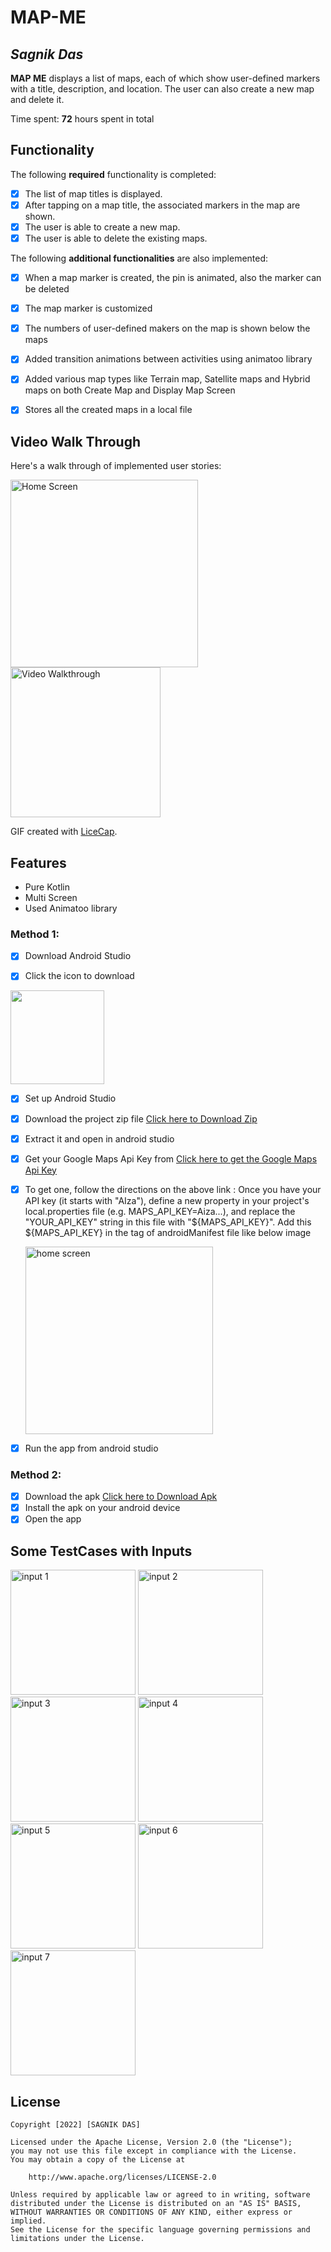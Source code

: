 # MAP-ME

## *Sagnik Das*

**MAP ME** displays a list of maps, each of which show user-defined markers with a title, description, and location. The user can also create a new map and delete it.

Time spent: **72** hours spent in total

## Functionality

The following **required** functionality is completed:

* [x] The list of map titles is displayed.
* [x] After tapping on a map title, the associated markers in the map are shown.
* [x] The user is able to create a new map.
* [x] The user is able to delete the existing maps.

The following **additional functionalities** are also implemented:

* [x] When a map marker is created, the pin is animated, also the marker can be deleted
* [x] The map marker is customized
* [x] The numbers of user-defined makers on the map is shown below the maps
* [x] Added transition animations between activities using animatoo library
* [x] Added various map types like Terrain map, Satellite maps and Hybrid maps on both Create Map and Display Map Screen
* [x] Stores all the created maps in a local file


## Video Walk Through

Here's a walk through of implemented user stories:

<p float="middle">
    <img src='https://github.com/Sagnik-Das-03/mapMe/blob/master/mapme_homescreen.png' title='mainscreen' width='300' alt='Home Screen' />
    <img src='https://github.com/Sagnik-Das-03/mapMe/blob/master/mapme.gif' title='Walk Through' width='240' alt='Video Walkthrough' />
 </p>

GIF created with [LiceCap](http://www.cockos.com/licecap/).

## Features
* Pure Kotlin
* Multi Screen
* Used Animatoo library

### Method 1:
* [x] Download Android Studio 

* [x] Click the icon to download
 
<p align="left">
   <a href='https://developer.android.com/studio?gclid=Cj0KCQjwqoibBhDUARIsAH2OpWi2VQ6w50tP7G8OeiMmIt9gK13cN1et0AU5tZ1O2KnjsOxrTWpP0aAr7TEALw_wcB&gclsrc=aw.ds'><img         width="150" src='https://github.com/Sagnik-Das-03/TIPPER/blob/master/studioicon.jpeg' /></a>
</p>
 
* [x] Set up Android Studio

* [x] Download the project zip file 
<a href='https://github.com/Sagnik-Das-03/MAP-ME/archive/refs/heads/master.zip'>Click here to Download Zip</a>
* [x] Extract it and open in android studio
* [x] Get your Google Maps Api Key from 
<a href = 'https://developers.google.com/maps/documentation/android-sdk/get-api-key'>Click here to get the Google Maps Api Key</a>
 * [x]  To get one, follow the directions on the above link :
        Once you have your API key (it starts with "AIza"), define a new property in your
             project's local.properties file (e.g. MAPS_API_KEY=Aiza...), and replace the
             "YOUR_API_KEY" string in this file with "${MAPS_API_KEY}".
    Add this ${MAPS_API_KEY} in the <meta-data> tag of androidManifest file like below image
    <p float="middle">
    <img src='https://github.com/Sagnik-Das-03/MAP-ME/blob/master/manifest.png' title='mainscreen' width='300' alt='home screen' />
 </p>

* [x] Run the app from android studio 


### Method 2:
* [x] Download the apk
<a href='https://drive.google.com/file/d/15nNfyJTHydmgV1mMMjcb7LvlULSer78K/view?usp=share_link'>Click here to Download Apk</a>
* [x] Install the apk on your android device
* [x] Open the app 
    
 ## Some TestCases with Inputs
<p float="middle">
    <img src='https://github.com/Sagnik-Das-03/MAP-ME/blob/master/mapCase%20(1).jpg' title='input 1' width='200' alt='input 1' />
    <img src='https://github.com/Sagnik-Das-03/MAP-ME/blob/master/mapCase%20(2).jpg' title='input 2' width='200' alt='input 2' />
    <img src='https://github.com/Sagnik-Das-03/MAP-ME/blob/master/mapCase%20(3).jpg' title='input 3' width='200' alt='input 3' />
    <img src='https://github.com/Sagnik-Das-03/MAP-ME/blob/master/mapCase%20(4).jpg' title='input 4' width='200' alt='input 4' />
    <img src='https://github.com/Sagnik-Das-03/MAP-ME/blob/master/mapCase%20(5).jpg' title='input 5' width='200' alt='input 5' />
    <img src='https://github.com/Sagnik-Das-03/MAP-ME/blob/master/mapCase%20(6).jpg' title='input 6' width='200' alt='input 6' />
    <img src='https://github.com/Sagnik-Das-03/MAP-ME/blob/master/mapCase%20(7).jpg' title='input 7' width='200' alt='input 7' />
 </p>

## License

    Copyright [2022] [SAGNIK DAS]

    Licensed under the Apache License, Version 2.0 (the "License");
    you may not use this file except in compliance with the License.
    You may obtain a copy of the License at

        http://www.apache.org/licenses/LICENSE-2.0

    Unless required by applicable law or agreed to in writing, software
    distributed under the License is distributed on an "AS IS" BASIS,
    WITHOUT WARRANTIES OR CONDITIONS OF ANY KIND, either express or implied.
    See the License for the specific language governing permissions and
    limitations under the License.
